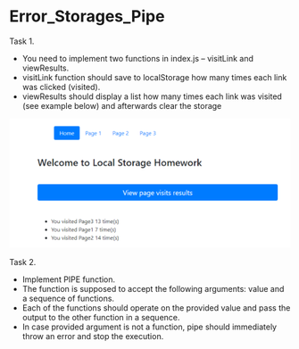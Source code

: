 # Error_Storages_Pipe

Task 1.
- You need to implement two functions in index.js – visitLink and viewResults.
- visitLink function should save to localStorage how many times each link was clicked
  (visited).
- viewResults should display a list how many times each link was visited (see example
  below) and afterwards clear the storage

![img.png](img.png)

Task 2.
- Implement PIPE function.
- The function is supposed to accept the following arguments: value and a sequence
  of functions.
- Each of the functions should operate on the provided value and pass the output to
  the other function in a sequence.
- In case provided argument is not a function, pipe should immediately throw an error
  and stop the execution.